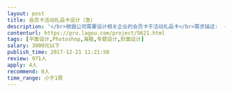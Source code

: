 ```yaml
---                
layout: post       
title: 会员卡活动礼品卡设计（急）           
description: '</br>根据公司需要设计相关企业的会员卡于活动礼品卡</br>需求描述:  </br>1.根据需求提供的公司logo和vi 设计指定主题的 企业会员卡和活动礼品卡。</br>2.设计风格简洁清新，对于有设计速度和响应速度有很高要求。</br>'     
contenturl: https://pro.lagou.com/project/5621.html      
tags: [平面设计,Photoshop,海报,专题设计,封面设计]            
salary: 3000元以下          
publish_time: 2017-12-21 11:21:58         
review: 971人                   
apply: 4人                   
recommend: 0人                   
time_range: 小于1周              
---                 
```

